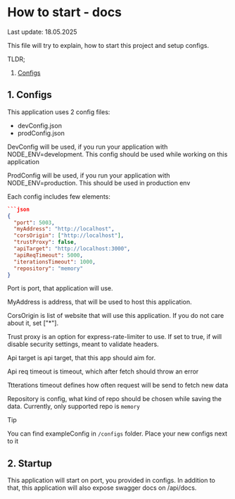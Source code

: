 # How to start - docs

Last update: 18.05.2025

This file will try to explain, how to start this project and setup configs.

TLDR;
1. [Configs](#1-configs)

## 1. Configs

This application uses 2 config files:
- devConfig.json
- prodConfig.json

DevConfig will be used, if you run your application with NODE_ENV=development. This config should be used while working on this application

ProdConfig will be used, if you run your application with NODE_ENV=production. This should be used in production env

Each config includes few elements:
```json
```json
{
  "port": 5003,
  "myAddress": "http://localhost",
  "corsOrigin": ["http://localhost"],
  "trustProxy": false,
  "apiTarget": "http://localhost:3000",
  "apiReqTimeout": 5000,
  "iterationsTimeout": 1000,
  "repository": "memory"
}
```

Port is port, that application will use.

MyAddress is address, that will be used to host this application.

CorsOrigin is list of website that will use this application. If you do not care about it, set ["*"].

Trust proxy is an option for express-rate-limiter to use. If set to true, if will disable security settings, meant to validate headers.

Api target is api target, that this app should aim for.

Api req timeout is timeout, which after fetch should throw an error

Ttterations timeout defines how often request will be send to fetch new data

Repository is config, what kind of repo should be chosen while saving the data. Currently, only supported repo is `memory`

> [!TIP]
> You can find exampleConfig in `/configs` folder. Place your new configs next to it

## 2. Startup

This application will start on port, you provided in configs. In addition to that, this application will also expose swagger docs on /api/docs.